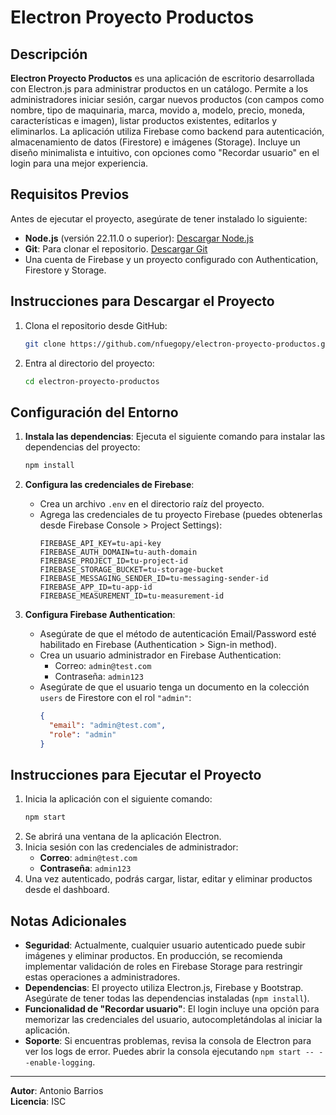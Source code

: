 # Electron Proyecto Productos

## Descripción

**Electron Proyecto Productos** es una aplicación de escritorio desarrollada con Electron.js para administrar productos en un catálogo. Permite a los administradores iniciar sesión, cargar nuevos productos (con campos como nombre, tipo de maquinaria, marca, movido a, modelo, precio, moneda, características e imagen), listar productos existentes, editarlos y eliminarlos. La aplicación utiliza Firebase como backend para autenticación, almacenamiento de datos (Firestore) e imágenes (Storage). Incluye un diseño minimalista e intuitivo, con opciones como "Recordar usuario" en el login para una mejor experiencia.

## Requisitos Previos

Antes de ejecutar el proyecto, asegúrate de tener instalado lo siguiente:

- **Node.js** (versión 22.11.0 o superior): [Descargar Node.js](https://nodejs.org/)
- **Git**: Para clonar el repositorio. [Descargar Git](https://git-scm.com/)
- Una cuenta de Firebase y un proyecto configurado con Authentication, Firestore y Storage.

## Instrucciones para Descargar el Proyecto

1. Clona el repositorio desde GitHub:
   ```bash
   git clone https://github.com/nfuegopy/electron-proyecto-productos.git
   ```
2. Entra al directorio del proyecto:
   ```bash
   cd electron-proyecto-productos
   ```

## Configuración del Entorno

1. **Instala las dependencias**:
   Ejecuta el siguiente comando para instalar las dependencias del proyecto:
   ```bash
   npm install
   ```

2. **Configura las credenciales de Firebase**:
   - Crea un archivo `.env` en el directorio raíz del proyecto.
   - Agrega las credenciales de tu proyecto Firebase (puedes obtenerlas desde Firebase Console > Project Settings):
     ```
     FIREBASE_API_KEY=tu-api-key
     FIREBASE_AUTH_DOMAIN=tu-auth-domain
     FIREBASE_PROJECT_ID=tu-project-id
     FIREBASE_STORAGE_BUCKET=tu-storage-bucket
     FIREBASE_MESSAGING_SENDER_ID=tu-messaging-sender-id
     FIREBASE_APP_ID=tu-app-id
     FIREBASE_MEASUREMENT_ID=tu-measurement-id
     ```

3. **Configura Firebase Authentication**:
   - Asegúrate de que el método de autenticación Email/Password esté habilitado en Firebase (Authentication > Sign-in method).
   - Crea un usuario administrador en Firebase Authentication:
     - Correo: `admin@test.com`
     - Contraseña: `admin123`
   - Asegúrate de que el usuario tenga un documento en la colección `users` de Firestore con el rol `"admin"`:
     ```json
     {
       "email": "admin@test.com",
       "role": "admin"
     }
     ```

## Instrucciones para Ejecutar el Proyecto

1. Inicia la aplicación con el siguiente comando:
   ```bash
   npm start
   ```
2. Se abrirá una ventana de la aplicación Electron.
3. Inicia sesión con las credenciales de administrador:
   - **Correo**: `admin@test.com`
   - **Contraseña**: `admin123`
4. Una vez autenticado, podrás cargar, listar, editar y eliminar productos desde el dashboard.

## Notas Adicionales

- **Seguridad**: Actualmente, cualquier usuario autenticado puede subir imágenes y eliminar productos. En producción, se recomienda implementar validación de roles en Firebase Storage para restringir estas operaciones a administradores.
- **Dependencias**: El proyecto utiliza Electron.js, Firebase y Bootstrap. Asegúrate de tener todas las dependencias instaladas (`npm install`).
- **Funcionalidad de "Recordar usuario"**: El login incluye una opción para memorizar las credenciales del usuario, autocompletándolas al iniciar la aplicación.
- **Soporte**: Si encuentras problemas, revisa la consola de Electron para ver los logs de error. Puedes abrir la consola ejecutando `npm start -- --enable-logging`.

---

**Autor**: Antonio Barrios  
**Licencia**: ISC